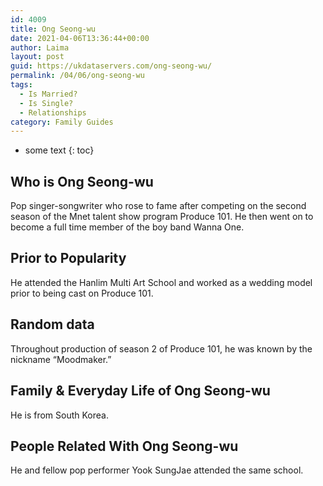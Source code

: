 ```yaml
---
id: 4009
title: Ong Seong-wu
date: 2021-04-06T13:36:44+00:00
author: Laima
layout: post
guid: https://ukdataservers.com/ong-seong-wu/
permalink: /04/06/ong-seong-wu
tags:
  - Is Married?
  - Is Single?
  - Relationships
category: Family Guides
---
```


* some text
{: toc}


## Who is Ong Seong-wu
                  
                  
                  
Pop singer-songwriter who rose to fame after competing on the second season of the Mnet talent show program Produce 101. He then went on to become a full time member of the boy band Wanna One.
                  
              
            
              
            
                
                
                
## Prior to Popularity
                  
                  
                  
He attended the Hanlim Multi Art School and worked as a wedding model prior to being cast on Produce 101.
                  
              
            
              
            
                
                
                
## Random data
                  
                  
                  
Throughout production of season 2 of Produce 101, he was known by the nickname &#8220;Moodmaker.&#8221;
                  
              
            
              
            
                
                
                
## Family & Everyday Life of Ong Seong-wu
                  
                  
                  
He is from South Korea.
                  
              
            
              
            
                
                
                
## People Related With Ong Seong-wu
                  
                  
                  
He and fellow pop performer Yook SungJae attended the same school. 
                  
              
            
              
            
                
              
            
              
              
            
            
              
            
          
          
          